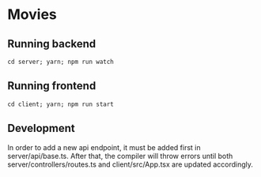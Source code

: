 Movies
================================

Running backend
---------------
    cd server; yarn; npm run watch

Running frontend
----------------
    cd client; yarn; npm run start

Development
-----------
In order to add a new api endpoint, it must be added first in
server/api/base.ts. After that, the compiler will throw errors until both
server/controllers/routes.ts and client/src/App.tsx are updated accordingly.

